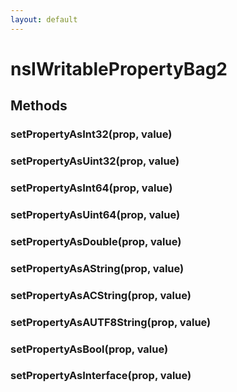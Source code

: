 ```yaml
---
layout: default
---
```


# nsIWritablePropertyBag2 #

## Methods ##

### setPropertyAsInt32(prop, value) ###

### setPropertyAsUint32(prop, value) ###

### setPropertyAsInt64(prop, value) ###

### setPropertyAsUint64(prop, value) ###

### setPropertyAsDouble(prop, value) ###

### setPropertyAsAString(prop, value) ###

### setPropertyAsACString(prop, value) ###

### setPropertyAsAUTF8String(prop, value) ###

### setPropertyAsBool(prop, value) ###

### setPropertyAsInterface(prop, value) ###
